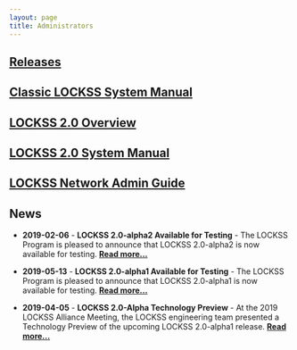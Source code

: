 ```yaml
---
layout: page
title: Administrators
---
```


## [Releases](releases)

## [Classic LOCKSS System Manual](classic-lockss)

## [LOCKSS 2.0 Overview](overview)

## [LOCKSS 2.0 System Manual](manual)

## [LOCKSS Network Admin Guide](admin)


## News

*   **2019-02-06** - **LOCKSS 2.0-alpha2 Available for Testing** - The LOCKSS Program is pleased to announce that LOCKSS 2.0-alpha2 is now available for testing. [**Read more...**](releases/2.0-alpha2)

*   **2019-05-13** - **LOCKSS 2.0-alpha1 Available for Testing** - The LOCKSS Program is pleased to announce that LOCKSS 2.0-alpha1 is now available for testing. [**Read more...**](releases/2.0-alpha1)

*   **2019-04-05** - **LOCKSS 2.0-Alpha Technology Preview** - At the 2019 LOCKSS Alliance Meeting, the LOCKSS engineering team presented a Technology Preview of the upcoming LOCKSS 2.0-alpha1 release. [**Read more...**](releases/2.0-alpha-preview)
